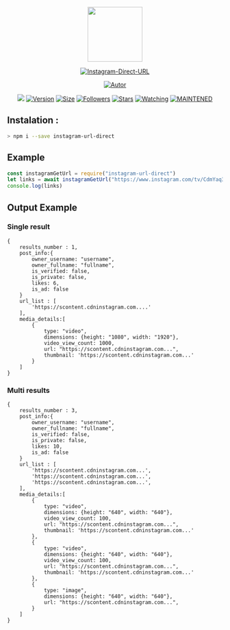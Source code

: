 <p align="center">
<img src="https://avatars0.githubusercontent.com/u/4674786?s=400&u=2f77d382a4428c141558772a2b7ad3a36bebf5bc&v=4" width="128" height="128"/>
</p>
<p align="center">
<a href="#"><img title="Instagram-Direct-URL" src="https://img.shields.io/badge/Instagram%20Direct%20URL-green?colorA=%23ff0000&colorB=C13584&style=for-the-badge"></a>
</p>
<p align="center">
<a href="https://github.com/victorsouzaleal"><img title="Autor" src="https://img.shields.io/badge/Author-victorsouzaleal-5851DB.svg?style=for-the-badge&logo=github"></a>
</p>
</p>
<p align="center">
<a href="https://hits.seeyoufarm.com"><img src="https://hits.seeyoufarm.com/api/count/incr/badge.svg?url=https%3A%2F%2Fgithub.com%2Fvictorsouzaleal%2Finstagram-direct-url.git&count_bg=%23833AB4&icon=&icon_color=%23E7E7E7&title=hits&edge_flat=true"/></a>
<a href="#"><img title="Version" src="https://img.shields.io/github/package-json/v/victorsouzaleal/instagram-direct-url?color=%23833AB4&logo=github&style=flat-square"></a>
<a href="#"><img title="Size" src="https://img.shields.io/bundlephobia/min/instagram-url-direct?color=%23833AB4&logo=npm&style=flat-square"></a>
<a href="https://github.com/victorsouzaleal/followers"><img title="Followers" src="https://img.shields.io/github/followers/victorsouzaleal?color=%23833AB4&logo=github&style=flat-square"></a>
<a href="https://github.com/victorsouzaleal/instagram-direct-url/stargazers/"><img title="Stars" src="https://img.shields.io/github/stars/victorsouzaleal/instagram-direct-url?color=%23833AB4&logo=github&style=flat-square"></a>
<a href="https://github.com/victorsouzaleal/lbot-whatsapp/watchers"><img title="Watching" src="https://img.shields.io/github/watchers/victorsouzaleal/instagram-direct-url?color=%23833AB4&logo=github&style=flat-square"></a>
<a href="#"><img title="MAINTENED" src="https://img.shields.io/badge/MAINTENED-YES-%23833AB4?style=flat-square"/></a>
</p>

## Instalation :
```bash
> npm i --save instagram-url-direct
```

## Example
```js
const instagramGetUrl = require("instagram-url-direct")
let links = await instagramGetUrl("https://www.instagram.com/tv/CdmYaq3LAYo/")
console.log(links)
```
## Output Example

### Single result
```
{
    results_number : 1,
    post_info:{
        owner_username: "username",
        owner_fullname: "fullname",
        is_verified: false,
        is_private: false,
        likes: 6,
        is_ad: false
    }
    url_list : [
        'https://scontent.cdninstagram.com....'
    ],
    media_details:[
        {
            type: "video",
            dimensions: {height: "1080", width: "1920"},
            video_view_count: 1000,
            url: "https://scontent.cdninstagram.com...",
            thumbnail: 'https://scontent.cdninstagram.com...'
        }
    ]
}
```

### Multi results
```
{
    results_number : 3,
    post_info:{
        owner_username: "username",
        owner_fullname: "fullname",
        is_verified: false,
        is_private: false,
        likes: 10,
        is_ad: false
    }
    url_list : [
        'https://scontent.cdninstagram.com...',
        'https://scontent.cdninstagram.com...',
        'https://scontent.cdninstagram.com...',
    ],
    media_details:[
        {
            type: "video",
            dimensions: {height: "640", width: "640"},
            video_view_count: 100,
            url: "https://scontent.cdninstagram.com...",
            thumbnail: 'https://scontent.cdninstagram.com...'
        },
        {
            type: "video",
            dimensions: {height: "640", width: "640"},
            video_view_count: 100,
            url: "https://scontent.cdninstagram.com...",
            thumbnail: 'https://scontent.cdninstagram.com...'
        },
        {
            type: "image",
            dimensions: {height: "640", width: "640"},
            url: "https://scontent.cdninstagram.com...",
        }
    ]
}
```
